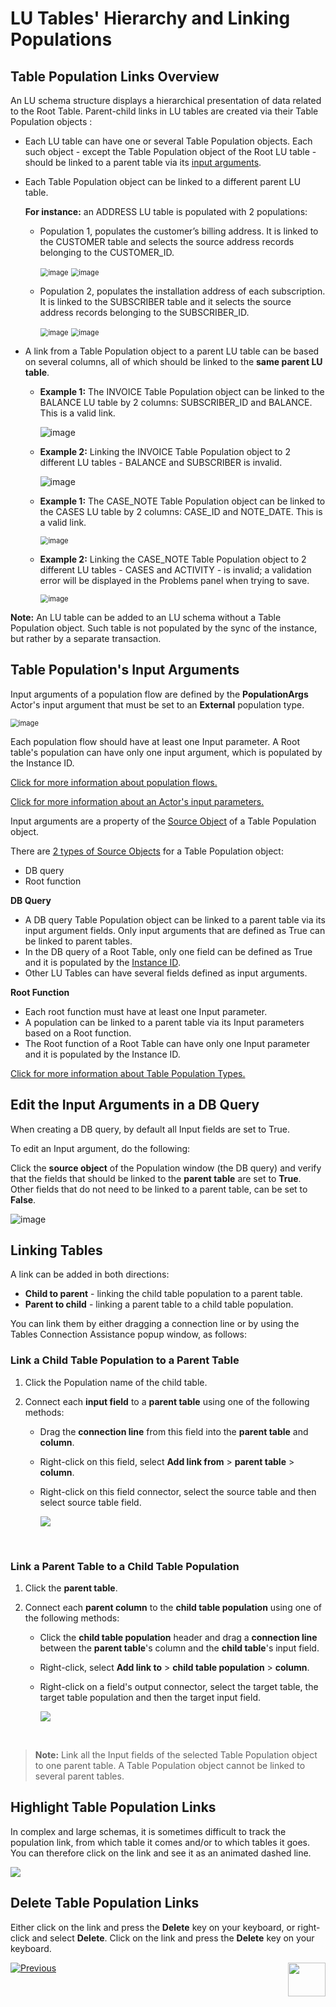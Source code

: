 # LU Tables' Hierarchy and Linking Populations

## Table Population Links Overview
An LU schema structure displays a hierarchical presentation of data related to the Root Table. Parent-child links in LU tables are created via their Table Population objects :
* Each LU table can have one or several Table Population objects. Each such object - except the Table Population object of the Root LU table - should be linked to a parent table via its [input arguments](/articles/03_logical_units/12_LU_hierarchy_and_linking_table_population.md#table-populations-input-arguments). 

* Each Table Population object can be linked to a different parent LU table.

  **For instance:** an ADDRESS LU table is populated with 2 populations: 

  * Population 1, populates the customer’s billing address. It is linked to the CUSTOMER table and selects the source address records belonging to the CUSTOMER_ID.

    <studio>

    <img src="images/03_12_link_tables1.png" alt="image" style="zoom:80%;" />

    </studio>

    <web>

    <img src="images/web/12_link_tables_1.PNG" alt="image" style="zoom:80%;" />

    </web>

  * Population 2, populates the installation address of each subscription. It is linked to the SUBSCRIBER table and it selects the source address records belonging to the SUBSCRIBER_ID.

    <studio>

    <img src="images/03_12_link_tables2.png" alt="image" style="zoom:80%;" />

    </studio>

    <web>

    <img src="images/web/12_link_tables_2.PNG" alt="image" style="zoom:80%;" />

    </web>

* A link from a Table Population object to a parent LU table can be based on several columns, all of which should be linked to the **same parent LU table**.

  <studio>

  * **Example 1:** The INVOICE Table Population object can be linked to the BALANCE LU table by 2 columns: SUBSCRIBER_ID and BALANCE. This is a valid link.

    ![image](images/03_12_link_tables3.png)

  * **Example 2:** Linking the INVOICE Table Population object to 2 different LU tables - BALANCE and SUBSCRIBER is invalid.

    ![image](images/03_12_link_tables4.png)

    </studio>

    <web>

  * **Example 1:** The CASE_NOTE Table Population object can be linked to the CASES LU table by 2 columns: CASE_ID and NOTE_DATE. This is a valid link.

    <img src="images/web/12_link_tables_3.PNG" alt="image" style="zoom:80%;" />

  * **Example 2:** Linking the CASE_NOTE Table Population object to 2 different LU tables - CASES and ACTIVITY - is invalid; a validation error will be displayed in the Problems panel when trying to save. 

    <img src="images/web/12_link_tables_4.PNG" alt="image" style="zoom:80%;" />

    </web>

**Note:** An LU table can be added to an LU schema without a Table Population object. Such table is not populated by the sync of the instance, but rather by a separate transaction.


## Table Population's Input Arguments
<web>

Input arguments of a population flow are defined by the **PopulationArgs** Actor's input argument that must be set to an **External** population type.

<img src="images/web/12_link_tables_5.PNG" alt="image" style="zoom:80%;" />

Each population flow should have at least one Input parameter. A Root table's population can have only one input argument, which is populated by the Instance ID.

[Click for more information about population flows.](/articles/07_table_population/14_table_population_based_Broadway.md)

[Click for more information about an Actor's input parameters.](/articles/19_Broadway/03_broadway_actor_window.md#actors-inputs-and-outputs)

</web>

<studio>

Input arguments are a property of the [Source Object](/articles/01_fabric_overview/02_fabric_glossary.md#source-object) of a Table Population object.

There are [2 types of Source Objects](/articles/07_table_population/02_source_object_types.md) for a Table Population object:
* DB query
* Root function

**DB Query**
* A DB query Table Population object can be linked to a parent table via its input argument fields. Only input arguments that are defined as True can be linked to parent tables.
* In the DB query of a Root Table, only one field can be defined as True and it is populated by the [Instance ID](/articles/01_fabric_overview/02_fabric_glossary.md#instance-id).
* Other LU Tables can have several fields defined as input arguments. 

**Root Function**
* Each root function must have at least one Input parameter.
* A population can be linked to a parent table via its Input parameters based on a Root function. 
* The Root function of a Root Table can have only one Input parameter and it is populated by the Instance ID.

[Click for more information about Table Population Types.](/articles/07_table_population/02_source_object_types.md#table-population---source-object-types)




## Edit the Input Arguments in a DB Query
When creating a DB query, by default all Input fields are set to True.  

To edit an Input argument, do the following: 

Click the **source object** of the Population window (the DB query) and verify that the fields that should be linked to the **parent table** are set to **True**. Other fields that do not need to be linked to a parent table, can be set to **False**. 

![image](images/03_12_link_tables5.png)

</studio>

## Linking Tables
A link can be added in both directions:
* **Child to parent** - linking the child table population to a parent table.
* **Parent to child** - linking a parent table to a child table population.

You can link them by either dragging a connection line or by using the Tables Connection Assistance popup window, as follows:

### Link a Child Table Population to a Parent Table
1. Click the Population name of the child table.

2. Connect each **input field** to a **parent table** using one of the following methods:

   - Drag the **connection line** from this field into the **parent table** and **column**.

   - <studio>Right-click on this field, select **Add link from** > **parent table** > **column**.</studio>

   - <web>Right-click on this field connector, select the source table and then select source table field.</web>

     <web>

     ![](images/web/12_link_tables_6.png)

​	</web>

### Link a Parent Table to a Child Table Population

1. Click the **parent table**.
2. Connect each **parent column** to the **child table population** using one of the following methods:

   - Click the **child table population** header and drag a **connection line** between the **parent table**'s column and the **child table**'s input field.

   - <studio>Right-click, select **Add link to** > **child table population** > **column**.</studio>

   - <web>Right-click on a field's output connector, select the target table, the target table population and then the target input field.</web>

     <web>

     ![](images/web/12_link_tables_7.png)

   ​	</web>



> **Note:** Link all the Input fields of the selected Table Population object to one parent table. A Table Population object cannot be linked to several parent tables. 



<web>

## Highlight Table Population Links

In complex and large schemas, it is sometimes difficult to track the population link, from which table it comes and/or to which tables it goes. You can therefore click on the link and see it as an animated dashed line.

![](images/web/12_dashed_link.gif)

</web>



## Delete Table Population Links

<studio>Either click on the link and press the **Delete** key on your keyboard, or right-click and select **Delete**</studio>.
<web>Click on the link and press the **Delete** key on your keyboard.</web>







[![Previous](/articles/images/Previous.png)](/articles/03_logical_units/11_add_delete_table_population.md)[<img align="right" width="60" height="54" src="/articles/images/Next.png">](/articles/03_logical_units/13_disable_enable_populations_in_schema.md)



